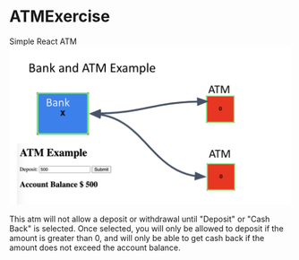 # ATMExercise
Simple React ATM
<img src="./atm.png" />

This atm will not allow a deposit or withdrawal until "Deposit" or "Cash Back" is selected. Once selected, you will only be allowed to deposit if the amount is greater than 0, and will only be able to get cash back if the amount does not exceed the account balance. 
